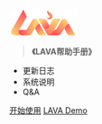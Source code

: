<!-- _coverpage.md 封面 -->

![logo](_media/pic_system_logo.svg ':size=100%')


> **《LAVA帮助手册》**

- 更新日志
- 系统说明
- Q&A

[开始使用](/README.md)
[LAVA Demo]()

